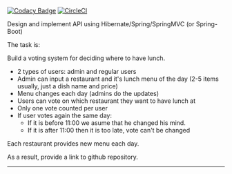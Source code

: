 [![Codacy Badge](https://api.codacy.com/project/badge/Grade/e881334d3a3243f9a2be5f4d1e71e0f4)](https://app.codacy.com/app/kiselev.anton.ev/RestaurantManagementSystem?utm_source=github.com&utm_medium=referral&utm_content=Anthony17J8/RestaurantManagementSystem&utm_campaign=Badge_Grade_Dashboard)
[![CircleCI](https://circleci.com/gh/Anthony17J8/RestaurantManagementSystem.svg?style=svg)](https://circleci.com/gh/Anthony17J8/RestaurantManagementSystem)

<p>Design and implement API using Hibernate/Spring/SpringMVC (or Spring-Boot) </p>
<p>The task is:</p>
<p>Build a voting system for deciding where to have lunch.</p>
<ul>
<li>2 types of users: admin and regular users</li>
<li>Admin can input a restaurant and it's lunch menu of the day (2-5 items usually, just a dish name and price)</li>
<li>Menu changes each day (admins do the updates)</li>
<li>Users can vote on which restaurant they want to have lunch at</li>
<li>Only one vote counted per user</li>
<li>If user votes again the same day:
<ul>
<li>If it is before 11:00 we asume that he changed his mind.</li>
<li>If it is after 11:00 then it is too late, vote can't be changed</li>
</ul>
</li>
</ul>
<p>Each restaurant provides new menu each day.</p>
<p>As a result, provide a link to github repository.</p>
<hr>